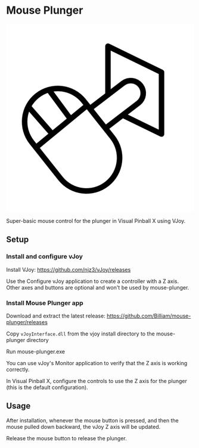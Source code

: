 # Mouse Plunger

![Logo](build/icon.png)

Super-basic mouse control for the plunger in Visual Pinball X using VJoy.

## Setup

### Install and configure vJoy

Install VJoy: https://github.com/njz3/vJoy/releases

Use the Configure vJoy application to create a controller with a Z axis. Other axes and buttons are optional and won't be used by mouse-plunger.

### Install Mouse Plunger app

Download and extract the latest release: https://github.com/Billiam/mouse-plunger/releases

Copy `vJoyInterface.dll` from the vjoy install directory to the mouse-plunger directory

Run mouse-plunger.exe

You can use vJoy's Monitor application to verify that the Z axis is working correctly.

In Visual Pinball X, configure the controls to use the Z axis for the plunger (this is the default configuration).

## Usage

After installation, whenever the mouse button is pressed, and then the mouse pulled down backward, the vJoy Z axis will be updated.

Release the mouse button to release the plunger.